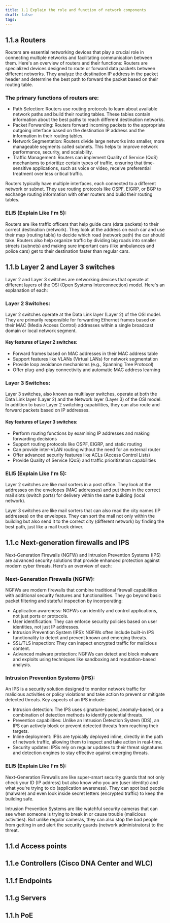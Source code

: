 ```yaml
---
title: 1.1 Explain the role and function of network components
draft: false
tags:
---
```

## 1.1.a Routers
Routers are essential networking devices that play a crucial role in connecting multiple networks and facilitating communication between them. Here's an overview of routers and their functions:
Routers are specialized devices designed to route or forward data packets between different networks. They analyze the destination IP address in the packet header and determine the best path to forward the packet based on their routing table.
### The primary functions of routers are:

* Path Selection: Routers use routing protocols to learn about available network paths and build their routing tables. These tables contain information about the best paths to reach different destination networks.
* Packet Forwarding: Routers forward incoming packets to the appropriate outgoing interface based on the destination IP address and the information in their routing tables.
* Network Segmentation: Routers divide large networks into smaller, more manageable segments called subnets. This helps to improve network performance, security, and scalability.
* Traffic Management: Routers can implement Quality of Service (QoS) mechanisms to prioritize certain types of traffic, ensuring that time-sensitive applications, such as voice or video, receive preferential treatment over less critical traffic.

Routers typically have multiple interfaces, each connected to a different network or subnet. They use routing protocols like OSPF, EIGRP, or BGP to exchange routing information with other routers and build their routing tables.
### ELI5 (Explain Like I'm 5):
Routers are like traffic officers that help guide cars (data packets) to their correct destination (network). They look at the address on each car and use their map (routing table) to decide which road (network path) the car should take. Routers also help organize traffic by dividing big roads into smaller streets (subnets) and making sure important cars (like ambulances and police cars) get to their destination faster than regular cars.
## 1.1.b Layer 2 and Layer 3 switches
Layer 2 and Layer 3 switches are networking devices that operate at different layers of the OSI (Open Systems Interconnection) model. Here's an explanation of each:
### Layer 2 Switches:
Layer 2 switches operate at the Data Link layer (Layer 2) of the OSI model. They are primarily responsible for forwarding Ethernet frames based on their MAC (Media Access Control) addresses within a single broadcast domain or local network segment.
#### Key features of Layer 2 switches:

* Forward frames based on MAC addresses in their MAC address table
* Support features like VLANs (Virtual LANs) for network segmentation
* Provide loop avoidance mechanisms (e.g., Spanning Tree Protocol)
* Offer plug-and-play connectivity and automatic MAC address learning

### Layer 3 Switches:
Layer 3 switches, also known as multilayer switches, operate at both the Data Link layer (Layer 2) and the Network layer (Layer 3) of the OSI model. In addition to basic Layer 2 switching capabilities, they can also route and forward packets based on IP addresses.
#### Key features of Layer 3 switches:

* Perform routing functions by examining IP addresses and making forwarding decisions
* Support routing protocols like OSPF, EIGRP, and static routing
* Can provide inter-VLAN routing without the need for an external router
* Offer advanced security features like ACLs (Access Control Lists)
* Provide Quality of Service (QoS) and traffic prioritization capabilities

### ELI5 (Explain Like I'm 5):
Layer 2 switches are like mail sorters in a post office. They look at the addresses on the envelopes (MAC addresses) and put them in the correct mail slots (switch ports) for delivery within the same building (local network).

Layer 3 switches are like mail sorters that can also read the city names (IP addresses) on the envelopes. They can sort the mail not only within the building but also send it to the correct city (different network) by finding the best path, just like a mail truck driver.

## 1.1.c Next-generation firewalls and IPS
Next-Generation Firewalls (NGFW) and Intrusion Prevention Systems (IPS) are advanced security solutions that provide enhanced protection against modern cyber threats. Here's an overview of each:
### Next-Generation Firewalls (NGFW):
NGFWs are modern firewalls that combine traditional firewall capabilities with additional security features and functionalities. They go beyond basic packet filtering and stateful inspection by incorporating:

* Application awareness: NGFWs can identify and control applications, not just ports or protocols.
* User identification: They can enforce security policies based on user identities, not just IP addresses.
* Intrusion Prevention System (IPS): NGFWs often include built-in IPS functionality to detect and prevent known and emerging threats.
* SSL/TLS inspection: They can inspect encrypted traffic for malicious content.
* Advanced malware protection: NGFWs can detect and block malware and exploits using techniques like sandboxing and reputation-based analysis.

### Intrusion Prevention Systems (IPS):
An IPS is a security solution designed to monitor network traffic for malicious activities or policy violations and take action to prevent or mitigate detected threats. Key aspects of an IPS include:

* Intrusion detection: The IPS uses signature-based, anomaly-based, or a combination of detection methods to identify potential threats.
* Prevention capabilities: Unlike an Intrusion Detection System (IDS), an IPS can actively block or prevent detected threats from reaching their targets.
* Inline deployment: IPSs are typically deployed inline, directly in the path of network traffic, allowing them to inspect and take action in real-time.
* Security updates: IPSs rely on regular updates to their threat signatures and detection engines to stay effective against emerging threats.

### ELI5 (Explain Like I'm 5):
Next-Generation Firewalls are like super-smart security guards that not only check your ID (IP address) but also know who you are (user identity) and what you're trying to do (application awareness). They can spot bad people (malware) and even look inside secret letters (encrypted traffic) to keep the building safe.

Intrusion Prevention Systems are like watchful security cameras that can see when someone is trying to break in or cause trouble (malicious activities). But unlike regular cameras, they can also stop the bad people from getting in and alert the security guards (network administrators) to the threat.
## 1.1.d Access points
## 1.1.e Controllers (Cisco DNA Center and WLC)
## 1.1.f Endpoints
## 1.1.g Servers
## 1.1.h PoE
